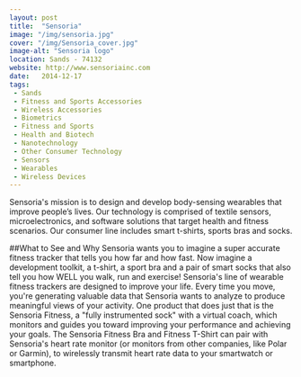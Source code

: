 ```yaml
---
layout: post
title:  "Sensoria"
image: "/img/sensoria.jpg"
cover: "/img/Sensoria_cover.jpg"
image-alt: "Sensoria logo"
location: Sands - 74132
website: http://www.sensoriainc.com
date:   2014-12-17
tags:
 - Sands
 - Fitness and Sports Accessories
 - Wireless Accessories
 - Biometrics
 - Fitness and Sports
 - Health and Biotech
 - Nanotechnology
 - Other Consumer Technology
 - Sensors
 - Wearables
 - Wireless Devices
---
```


Sensoria's mission is to design and develop body-sensing wearables that improve people’s lives. Our technology is comprised of textile sensors, microelectronics, and software solutions that target health and fitness scenarios. Our consumer line includes smart t-shirts, sports bras and socks.

##What to See and Why
Sensoria wants you to imagine a super accurate fitness tracker that tells you how far and how fast. Now imagine a development toolkit, a t-shirt, a sport bra and a pair of smart socks that also tell you how WELL you walk, run and exercise! Sensoria's line of wearable fitness trackers are designed to improve your life. Every time you move, you're generating valuable data that Sensoria wants to analyze to produce meaningful views of your activity. One product that does just that is the Sensoria Fitness, a "fully instrumented sock" with a virtual coach, which monitors and guides you toward improving your performance and achieving your goals. The Sensoria Fitness Bra and Fitness T-Shirt can pair with Sensoria's heart rate monitor (or monitors from other companies, like Polar or Garmin), to wirelessly transmit heart rate data to your smartwatch or smartphone.